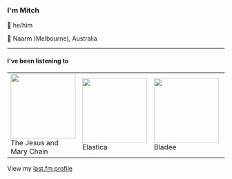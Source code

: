 <article><h3>I&#x27;m Mitch</h3><section><p>👨 he/him</p><p>📍 Naarm (Melbourne), Australia</p></section><hr/><section><h4>I&#x27;ve been listening to</h4><table><tbody><td><img src="https://lastfm.freetls.fastly.net/i/u/174s/3980ed7953d380472acb2e704bae4875.png" height="150px" alt="" role="presentation"/><br/>The Jesus and Mary Chain</td><td><img src="https://lastfm.freetls.fastly.net/i/u/174s/3cc9980532574806a8e2d8e70a6fb021.png" height="150px" alt="" role="presentation"/><br/>Elastica</td><td><img src="https://lastfm.freetls.fastly.net/i/u/174s/6893332c459d779c9e00b3a09aa31589.png" height="150px" alt="" role="presentation"/><br/>Bladee</td><td><img src="https://lastfm.freetls.fastly.net/i/u/174s/25cc466e31139013b0bfd4b275e8ef4e.png" height="150px" alt="" role="presentation"/><br/>DJ Sabrina The Teenage DJ</td><td><img src="https://lastfm.freetls.fastly.net/i/u/174s/cc4db192eec5e15c35cd1eb3daf1ebbe.png" height="150px" alt="" role="presentation"/><br/>Clariloops</td></tbody></table><span>View my <a href="https://www.last.fm/user/my-slab">last.fm profile</a></span></section></article>